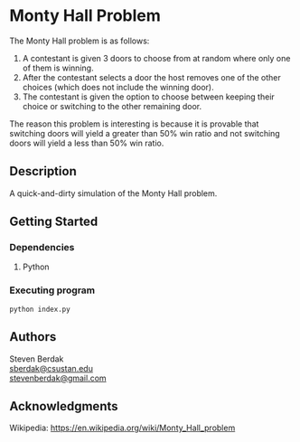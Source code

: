 # Monty Hall Problem

The Monty Hall problem is as follows:
1. A contestant is given 3 doors to choose from at random where only one of them is winning.
2. After the contestant selects a door the host removes one of the other choices (which does not include the winning door).
3. The contestant is given the option to choose between keeping their choice or switching to the other remaining door.

The reason this problem is interesting is because it is provable that switching doors will yield a greater than 50% win ratio and
not switching doors will yield a less than 50% win ratio.

## Description

A quick-and-dirty simulation of the Monty Hall problem.

## Getting Started

### Dependencies

1. Python

### Executing program

```
python index.py
```

## Authors

Steven Berdak<br/>
sberdak@csustan.edu<br/>
stevenberdak@gmail.com

## Acknowledgments

Wikipedia: https://en.wikipedia.org/wiki/Monty_Hall_problem
